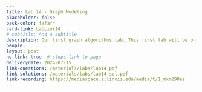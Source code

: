 ```yaml
---
title: Lab 14 - Graph Modeling
placeholder: false
back-color: fafaf4
card-link: LabLink14
# subtitle: And a subtitle
description: Our first graph algorithms lab. This first lab will be on formulating logic puzzles as graphing problems that can be solved using simple search algos.  
people:
layout: post
no-link: true  # stops link to page 
deliverydate: 2024-07-15
link-questions: /materials/labs/lab14.pdf
link-solutions: /materials/labs/lab14-sol.pdf
link-recording: https://mediaspace.illinois.edu/media/t/1_mxm298ez
---
```










